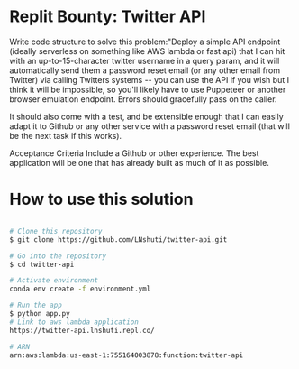  # Replit Bounty: Twitter API 

Write code structure to solve this problem:"Deploy a simple API endpoint (ideally serverless on something like AWS lambda or fast api) that I can hit with an up-to-15-character twitter username in a query param, and it will automatically send them a password reset email (or any other email from Twitter) via calling Twitters systems -- you can use the API if you wish but I think it will be impossible, so you'll likely have to use Puppeteer or another browser emulation endpoint. Errors should gracefully pass on the caller.

It should also come with a test, and be extensible enough that I can easily adapt it to Github or any other service with a password reset email (that will be the next task if this works).

Acceptance Criteria
Include a Github or other experience. The best application will be one that has already built as much of it as possible.

# How to use this solution 

```bash

# Clone this repository
$ git clone https://github.com/LNshuti/twitter-api.git

# Go into the repository
$ cd twitter-api

# Activate environment
conda env create -f environment.yml

# Run the app
$ python app.py
# Link to aws lambda application
https://twitter-api.lnshuti.repl.co/

# ARN
arn:aws:lambda:us-east-1:755164003878:function:twitter-api
